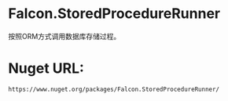 # Falcon.StoredProcedureRunner
按照ORM方式调用数据库存储过程。    

# Nuget URL:    
`https://www.nuget.org/packages/Falcon.StoredProcedureRunner/`   
